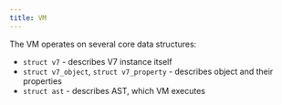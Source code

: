 ```yaml
---
title: VM
---
```


The VM operates on several core data structures:

- `struct v7` - describes V7 instance itself
- `struct v7_object`, `struct v7_property` - describes object and their
   properties
- `struct ast` - describes AST, which VM executes
